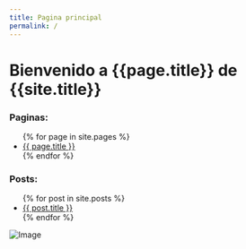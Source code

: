```yaml
---
title: Pagina principal
permalink: /
---
```


# Bienvenido a {{page.title}} de {{site.title}} 

### Paginas:

<ul>
{% for page in site.pages %}
  <li>
    <a href="{{ page.url }}">{{ page.title }}</a>
  </li>
{% endfor %}
</ul>
 

### Posts:

<ul>
  {% for post in site.posts %}
    <li>
      <a href="{{ post.url }}">{{ post.title }}</a>
    </li>
  {% endfor %}
</ul>

![Image](/assets/img/Fromsoftwaregames.jpg)
